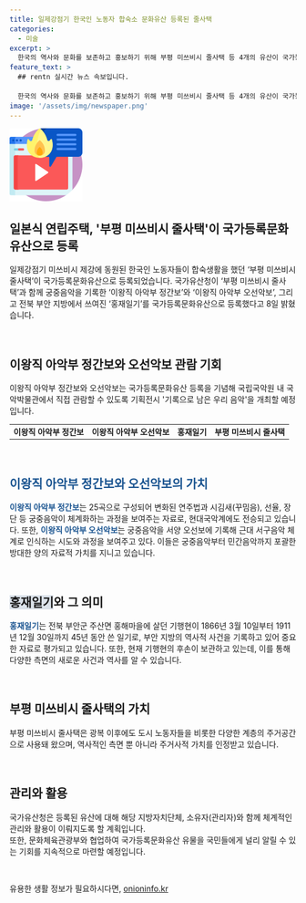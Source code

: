 ```yaml
---
title: 일제강점기 한국인 노동자 합숙소 문화유산 등록된 줄사택
categories:
  - 미술
excerpt: >
  한국의 역사와 문화를 보존하고 홍보하기 위해 부평 미쓰비시 줄사택 등 4개의 유산이 국가등록문화유산으로 등록되었다. 등록된 유산 중 이왕직 아악부 정간보와 오선악보는 궁중음악을 기록한 것으로, 국립국악원에서 관람할 수 있는 기획전시도 개최된다. 또한 홍재일기는 45년간의 일기로 부안 지방의 역사와 사건을 기록하고 있으며, 부평 미쓰비시 줄사택은 일제강점기에 사용된 건물로 역사적 가치가 인정되었다. 국가유산청은 이들을 체계적으로 관리하고 활용할 계획이며, 국민들에게 널리 알릴 수 있는 기회를 제공할 예정이다. (출처: 정책브리핑 www.korea.kr)
feature_text: >
  ## rentn 실시간 뉴스 속보입니다.

  한국의 역사와 문화를 보존하고 홍보하기 위해 부평 미쓰비시 줄사택 등 4개의 유산이 국가등록문화유산으로 등록되었다. 등록된 유산 중 이왕직 아악부 정간보와 오선악보는 궁중음악을 기록한 것으로, 국립국악원에서 관람할 수 있는 기획전시도 개최된다. 또한 홍재일기는 45년간의 일기로 부안 지방의 역사와 사건을 기록하고 있으며, 부평 미쓰비시 줄사택은 일제강점기에 사용된 건물로 역사적 가치가 인정되었다. 국가유산청은 이들을 체계적으로 관리하고 활용할 계획이며, 국민들에게 널리 알릴 수 있는 기회를 제공할 예정이다. (출처: 정책브리핑 www.korea.kr)
image: '/assets/img/newspaper.png'
---
```


<p><img src="/assets/img/news.png" alt="rentncar 속보" /></p>

<h2 data-ke-size="size26">일본식 연립주택, '부평 미쓰비시 줄사택'이 국가등록문화유산으로 등록</h2>

<p data-ke-size="size16">일제강점기 미쓰비시 제강에 동원된 한국인 노동자들이 합숙생활을 했던 ‘부평 미쓰비시 줄사택’이 국가등록문화유산으로 등록되었습니다. 국가유산청이 ‘부평 미쓰비시 줄사택’과 함께 궁중음악을 기록한 ‘이왕직 아악부 정간보’와 ‘이왕직 아악부 오선악보’, 그리고 전북 부안 지방에서 쓰여진 ‘홍재일기’를 국가등록문화유산으로 등록했다고 8일 밝혔습니다.</p>

<p data-ke-size="size16">&nbsp;</p>

<h2 data-ke-size="size26">이왕직 아악부 정간보와 오선악보 관람 기회</h2>

<p data-ke-size="size16">이왕직 아악부 정간보와 오선악보는 국가등록문화유산 등록을 기념해 국립국악원 내 국악박물관에서 직접 관람할 수 있도록 기획전시 '기록으로 남은 우리 음악'을 개최할 예정입니다.</p>

<table>
    <tbody>
        <tr>
            <td style="text-align: center; height: 17px;"><b>이왕직 아악부 정간보</b></td>
            <td style="text-align: center; height: 17px;"><b>이왕직 아악부 오선악보</b></td>
            <td style="text-align: center; height: 17px;"><b>홍재일기</b></td>
            <td style="text-align: center; height: 17px;"><b>부평 미쓰비시 줄사택</b></td>
        </tr>
    </tbody>
</table>

<p data-ke-size="size16">&nbsp;</p>

<h2 data-ke-size="size26"><span style="color: #1a5490;">이왕직 아악부 정간보와 오선악보의 가치</span></h2>

<p data-ke-size="size16"><b><span style="color: #1a5490;">이왕직 아악부 정간보</span></b>는 25곡으로 구성되어 변화된 연주법과 시김새(꾸밈음), 선율, 장단 등 궁중음악이 체계화하는 과정을 보여주는 자료로, 현대국악계에도 전승되고 있습니다. 또한, <b><span style="color: #1a5490;">이왕직 아악부 오선악보</span></b>는 궁중음악을 서양 오선보에 기록해 근대 서구음악 체계로 인식하는 시도와 과정을 보여주고 있다. 이들은 궁중음악부터 민간음악까지 포괄한 방대한 양의 자료적 가치를 지니고 있습니다.</p>

<p data-ke-size="size16">&nbsp;</p>

<h2 data-ke-size="size26"><b><span style="background-color: #21538527;">홍재일기</span></b>와 그 의미</h2>

<p data-ke-size="size16"><b><span style="color: #1a5490;">홍재일기</span></b>는 전북 부안군 주산면 홍해마을에 살던 기행현이 1866년 3월 10일부터 1911년 12월 30일까지 45년 동안 쓴 일기로, 부안 지방의 역사적 사건을 기록하고 있어 중요한 자료로 평가되고 있습니다. 또한, 현재 기행현의 후손이 보관하고 있는데, 이를 통해 다양한 측면의 새로운 사건과 역사를 알 수 있습니다.</p>

<p data-ke-size="size16">&nbsp;</p>

<h2 data-ke-size="size26">부평 미쓰비시 줄사택의 가치</h2>

<p data-ke-size="size16">부평 미쓰비시 줄사택은 광복 이후에도 도시 노동자들을 비롯한 다양한 계층의 주거공간으로 사용돼 왔으며, 역사적인 측면 뿐 아니라 주거사적 가치를 인정받고 있습니다.</p>

<p data-ke-size="size16">&nbsp;</p>

<h2 data-ke-size="size26">관리와 활용</h2>

<p data-ke-size="size16">국가유산청은 등록된 유산에 대해 해당 지방자치단체, 소유자(관리자)와 함께 체계적인 관리와 활용이 이뤄지도록 할 계획입니다.<br>또한, 문화체육관광부와 협업하여 국가등록문화유산 유물을 국민들에게 널리 알릴 수 있는 기회를 지속적으로 마련할 예정입니다.</p>

<p data-ke-size="size16">&nbsp;</p>
유용한 생활 정보가 필요하시다면, <a href="https://onioninfo.kr" rel="dofollow">onioninfo.kr</a>


